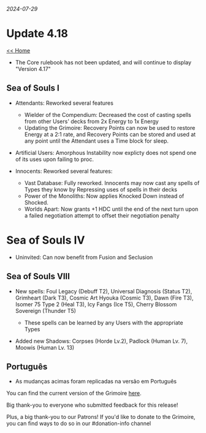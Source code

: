 _2024-07-29_
# Update 4.18

[<< Home](https://grimoireofheart.github.io)

* The Core rulebook has not been updated, and will continue to display "Version 4.17" 

## Sea of Souls I
* Attendants: Reworked several features
	* Wielder of the Compendium: Decreased the cost of casting spells from other Users' decks from 2x Energy to 1x Energy 
	* Updating the Grimoire: Recovery Points can now be used to restore Energy at a 2:1 rate, and Recovery Points can be stored and used at any point until the Attendant uses a Time block for sleep. 

* Artificial Users: Amorphous Instability now explicty does not spend one of its uses upon failing to proc. 

* Innocents: Reworked several features: 
	* Vast Database: Fully reworked. Innocents may now cast any spells of Types they know by Repressing uses of spells in their decks 
	* Power of the Monoliths: Now applies Knocked Down instead of Shocked. 
	* Worlds Apart: Now grants +1 HDC until the end of the next turn upon a failed negotiation attempt to offset their negotiation penalty
	
# Sea of Souls IV
* Uninvited: Can now benefit from Fusion and Seclusion
	
## Sea of Souls VIII
* New spells: Foul Legacy (Debuff T2), Universal Diagnosis (Status T2), Grimheart (Dark T3), Cosmic Art Hyouka (Cosmic T3), Dawn (Fire T3), Isomer 75 Type 2 (Heal T3), Icy Fangs (Ice T5), Cherry Blossom Sovereign (Thunder T5) 
	* These spells can be learned by any Users with the appropriate Types

* Added new Shadows: Corpses (Horde Lv.2), Padlock (Human Lv. 7), Moowis (Human Lv. 13)  

## Português 
* As mudanças acimas foram replicadas na versão em Português


You can find the current version of the Grimoire [here](https://github.com/grimoireofheart/grimoireofheart.github.io/raw/main/Resources/Grimoire%20of%20the%20Heart%20[Core%20Rulebook].pdf).

Big thank-you to everyone who submitted feedback for this release!

Plus, a big thank-you to our Patrons! If you'd like to donate to the Grimoire, you can find ways to do so in our #donation-info channel
